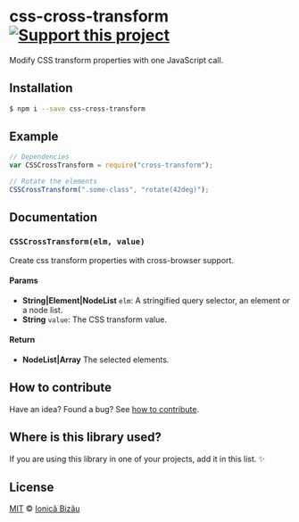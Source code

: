 # css-cross-transform [![Support this project][donate-now]][paypal-donations]

Modify CSS transform properties with one JavaScript call.

## Installation

```sh
$ npm i --save css-cross-transform
```

## Example

```js
// Dependencies
var CSSCrossTransform = require("cross-transform");

// Rotate the elements
CSSCrossTransform(".some-class", "rotate(42deg)");
```

## Documentation

### `CSSCrossTransform(elm, value)`
Create css transform properties with cross-browser support.

#### Params
- **String|Element|NodeList** `elm`: A stringified query selector, an element or a node list.
- **String** `value`: The CSS transform value.

#### Return
- **NodeList|Array** The selected elements.

## How to contribute
Have an idea? Found a bug? See [how to contribute][contributing].

## Where is this library used?
If you are using this library in one of your projects, add it in this list. :sparkles:

## License

[MIT][license] © [Ionică Bizău][website]

[paypal-donations]: https://www.paypal.com/cgi-bin/webscr?cmd=_s-xclick&hosted_button_id=RVXDDLKKLQRJW
[donate-now]: http://i.imgur.com/6cMbHOC.png

[license]: http://showalicense.com/?fullname=Ionic%C4%83%20Biz%C4%83u%20%3Cbizauionica%40gmail.com%3E%20(http%3A%2F%2Fionicabizau.net)&year=2015#license-mit
[website]: http://ionicabizau.net
[contributing]: /CONTRIBUTING.md
[docs]: /DOCUMENTATION.md